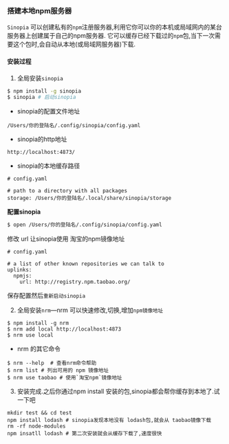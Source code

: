 ### 搭建本地npm服务器
`Sinopia` 可以创建私有的`npm`注册服务器,利用它你可以你的本机或局域网内的某台服务器上创建属于自己的npm服务器. 它可以缓存已经下载过的`npm`包,当下一次需要这个包时,会自动从本地(或局域网服务器)下载.

#### 安装过程

1. 全局安装`sinopia`
```bash
$ npm install -g sinopia
$ sinopia # 启动sinopia
```
- sinopia的配置文件地址
```
/Users/你的登陆名/.config/sinopia/config.yaml
```
- sinopia的http地址
```
http://localhost:4873/
```
- sinopia的本地缓存路径
```
# config.yaml

# path to a directory with all packages
storage: /Users/你的登陆名/.local/share/sinopia/storage
```
**配置sinopia**

```bash
$ open /Users/你的登陆名/.config/sinopia/config.yaml
```
修改 url 让sinopia使用 淘宝的npm镜像地址
```
# config.yaml

# a list of other known repositories we can talk to
uplinks:
  npmjs:
    url: http://registry.npm.taobao.org/
```
保存配置然后`重新启动sinopia`


2. 全局安装`nrm`—nrm 可以快速修改,切换,增加`npm镜像地址`
```
$ npm install -g nrm
$ nrm add local http://localhost:4873
$ nrm use local
```

- nrm 的其它命令
```
$ nrm --help  # 查看nrm命令帮助
$ nrm list # 列出可用的 npm 镜像地址
$ nrm use taobao # 使用`淘宝npm`镜像地址
```

3. 安装完成.之后你通过npm install 安装的包,sinopia都会帮你缓存到本地了.试一下吧

```
mkdir test && cd test
npm install lodash # sinopia发现本地没有 lodash包,就会从 taobao镜像下载
rm -rf node-modules
npm insatll lodash # 第二次安装就会从缓存下载了,速度很快
```


